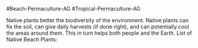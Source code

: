  #Beach-Permaculture-AG #Tropical-Permaculture-AG 

Native plants better the biodiversity of the environment. Native plants can fix the soil, can give daily harvests (if done right), and can potentially cool the areas around them. This in turn helps both people and the Earth.
List of Native Beach Plants: